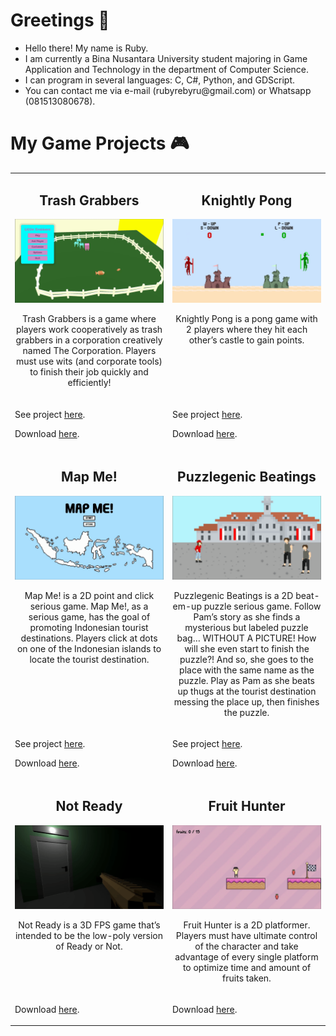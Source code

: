<h1>Greetings 👋</h1>
<ul>
  <li>Hello there! My name is Ruby.</li>
  <li>I am currently a Bina Nusantara University student majoring in Game Application and Technology in the department of Computer Science.</li>
  <li>I can program in several languages: C, C#, Python, and GDScript.</li>
  <li>You can contact me via e-mail (rubyrebyru@gmail.com) or Whatsapp (081513080678).</li>
</ul>
<h1>My Game Projects 🎮</h1>
<div align="center">
  <table>
    <tr>
      <td width="50%" valign="top">
        <h2 align="center">Trash Grabbers</h2>
        <div align="center">
          <img src="Gifs/TrashGrabbers.gif"></img>
          <p>Trash Grabbers is a game where players work cooperatively as trash grabbers in a corporation creatively named The Corporation. Players must use wits (and corporate tools) to finish their job quickly and efficiently!</p>
        </div>
      </td>
      <td width="50%" valign="top">
        <h2 align="center">Knightly Pong</h2>
        <div align="center">
          <img src="Gifs/KnightlyPong.gif"></img>
          <p>Knightly Pong is a pong game with 2 players where they hit each other’s castle to gain points.</p>
        </div>
      </td>
    <tr>
      <td width="50%" valign="top">
        <p>See project <a href="https://github.com/bibyru/Little-Grabbers/">here</a>.</p>
        <p>Download <a href="https://drive.google.com/file/d/1bzI4sNVcyxF5MP4SlaDXbE8GufNtKRNU/view?usp=drive_link">here</a>.</p>
      </td>
      <td width="50%" valign="top">
        <p>See project <a href="https://github.com/bibyru/Knightly-Pong/">here</a>.</p>
        <p>Download <a href="https://drive.google.com/file/d/1W3W-ZWMmpdBEkbuIAuTjcgoKlrYEAD4J/view?usp=drive_link">here</a>.</p>
      </td>
    </tr>
    <tr>
      <td width="50%" valign="top">
        <h2 align="center">Map Me!</h2>
        <div align="center">
          <img src="Gifs/MapMe.gif"></img>
          <p>Map Me! is a 2D point and click serious game. Map Me!, as a serious game, has the goal of promoting Indonesian tourist destinations. Players click at dots on one of the Indonesian islands to locate the tourist destination.</p>
        </div>
      </td>
      <td width="50%" valign="top">
        <h2 align="center">Puzzlegenic Beatings</h2>
        <div align="center">
          <img src="Gifs/PuzzlegenicBeatings.gif"></img>
          <p>Puzzlegenic Beatings is a 2D beat-em-up puzzle serious game. Follow Pam’s story as she finds a mysterious but labeled puzzle bag… WITHOUT A PICTURE! How will she even start to finish the puzzle?! And so, she goes to the place with the same name as the puzzle. Play as Pam as she beats up thugs at the tourist destination messing the place up, then finishes the puzzle.</p>
        </div>
      </td>
    </tr>
      <td width="50%" valign="top">
        <p>See project <a href="https://github.com/bibyru/map-me/">here</a>.</p>
        <p>Download <a href="https://drive.google.com/file/d/1B9J-vQRz8U3bqxgLN-w2LG2SSQwbhPXB/view?usp=drive_link">here</a>.</p>
      </td>
      <td width="50%" valign="top">
        <p>See project <a href="https://github.com/bibyru/Puzzlegenic-Beatings/">here</a>.</p>
        <p>Download <a href="https://drive.google.com/file/d/1YzoLHeXPfgZBqnKLEwyi3CKiMjcV_ZuE/view?usp=drive_link">here</a>.</p>
      </td>
    </tr>
    <tr>
      <td width="50%" valign="top">
        <h2 align="center">Not Ready</h2>
        <div align="center">
          <img src="Gifs/NotReady.gif"></img>
          <p>Not Ready is a 3D FPS game that’s intended to be the low-poly version of Ready or Not.</p>
        </div>
      </td>
      <td width="50%" valign="top">
        <h2 align="center">Fruit Hunter</h2>
        <div align="center">
          <img src="Gifs/FruitHunter.gif"></img>
          <p>Fruit Hunter is a 2D platformer. Players must have ultimate control of the character and take advantage of every single platform to optimize time and amount of fruits taken.</p>
        </div>
      </td>
    </tr>
      <td width="50%" valign="top">
        <p>Download <a href="https://drive.google.com/file/d/1OtwYoM3MMQ7o1h46ogavInZ71eAj2hpd/view?usp=drive_link">here</a>.</p>
      </td>
      <td width="50%" valign="top">
        <p>Download <a href="https://drive.google.com/file/d/19ChyNNeD2Bx9-849sNL_KdqG6j2dKO1x/view?usp=drive_link">here</a>.</p>
      </td>
    </tr>
  </table>
</div>


<!--
**bibyru/bibyru** is a ✨ _special_ ✨ repository because its `README.md` (this file) appears on your GitHub profile.

Here are some ideas to get you started:

- 🔭 I’m currently working on ...
- 🌱 I’m currently learning ...
- 👯 I’m looking to collaborate on ...
- 🤔 I’m looking for help with ...
- 💬 Ask me about ...
- 📫 How to reach me: ...
- 😄 Pronouns: ...
- ⚡ Fun fact: ...
-->
